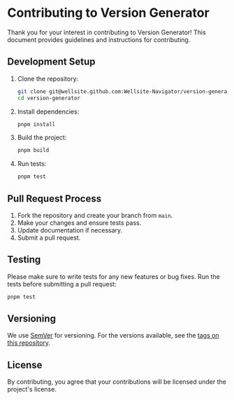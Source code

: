 # Contributing to Version Generator

Thank you for your interest in contributing to Version Generator! This document provides guidelines and instructions for contributing.

## Development Setup

1. Clone the repository:
   ```bash
   git clone git@wellsite.github.com:Wellsite-Navigator/version-generator.git
   cd version-generator
   ```

2. Install dependencies:
   ```bash   
   pnpm install
   ```

3. Build the project:
   ```bash
   pnpm build
   ```

4. Run tests:
   ```bash
   pnpm test
   ```

## Pull Request Process

1. Fork the repository and create your branch from `main`.
2. Make your changes and ensure tests pass.
3. Update documentation if necessary.
4. Submit a pull request.

## Testing

Please make sure to write tests for any new features or bug fixes. Run the tests before submitting a pull request:

```bash
pnpm test
```

## Versioning

We use [SemVer](http://semver.org/) for versioning. For the versions available, see the [tags on this repository](https://github.com/Wellsite-Navigator/version-generator/tags).

## License

By contributing, you agree that your contributions will be licensed under the project's license.
